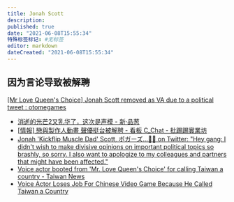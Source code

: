 ```yaml
---
title: Jonah Scott
description:
published: true
date: "2021-06-08T15:55:34"
特殊标签标记: #无标签
editor: markdown
dateCreated: "2021-06-08T15:55:34"
---
```


## 因为言论导致被解聘

[[Mr Love Queen's Choice] Jonah Scott removed as VA due to a political tweet : otomegames](https://web.archive.org/web/20210608152224/https://old.reddit.com/r/otomegames/comments/nsjthg/mr_love_queens_choice_jonah_scott_removed_as_va/)

+ [消逝的光芒2又乳华了，这次是声模 - 新·品葱](https://web.archive.org/web/20210608151319/https://pincong.rocks/article/id-32842)
+ [[情報] 戀與製作人動畫 聲優挺台被解聘 - 看板 C_Chat - 批踢踢實業坊](https://web.archive.org/web/20210607025519/https://www.ptt.cc/bbs/C_Chat/M.1623013766.A.681.html)
+ [Jonah 'Kickflip Muscle Dad' Scott, ポガーズ...🍵🌸 on Twitter: "Hey gang: I didn't wish to make divisive opinions on important political topics so brashly, so sorry. I also want to apologize to my colleagues and partners that might have been affected."](https://web.archive.org/web/20210606015126/https://twitter.com/ImMrTransistor/status/1400910329421303811)
+ [Voice actor booted from 'Mr. Love Queen's Choice' for calling Taiwan a country - Taiwan News](https://web.archive.org/web/20210608151348/https://www.taiwannews.com.tw/en/news/4218020)
+ [Voice Actor Loses Job For Chinese Video Game Because He Called Taiwan a Country](https://web.archive.org/web/20210608152325/https://otakuusamagazine.com/voice-actor-loses-job-for-chinese-video-game-because-he-called-taiwan-a-country/)
